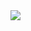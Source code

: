 <a href="https://portal.azure.com/#create/Microsoft.Template/uri/https%3A%2F%2Fraw.githubusercontent.com%ToonDC%2Fempty%2Fmaster%2Fvmss-coreos-jumpbox.json" target="_blank">
    <img src="http://azuredeploy.net/deploybutton.png"/>
</a><a  target="_blank">
